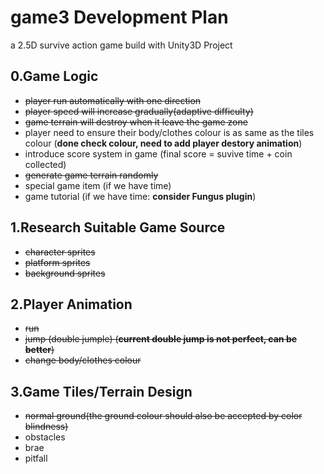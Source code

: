 # game3 Development Plan
a 2.5D survive action game build with Unity3D Project

## 0.Game Logic
- ~~player run automatically with one direction~~
- ~~player speed will increase gradually(adaptive difficulty)~~
- ~~game terrain will destroy when it leave the game zone~~
- player need to ensure their body/clothes colour is as same as the tiles colour (**done check colour, need to add player destory animation**)
- introduce score system in game (final score = suvive time + coin collected)
- ~~generate game terrain randomly~~
- special game item (if we have time)
- game tutorial (if we have time: **consider Fungus plugin**)

## 1.Research Suitable Game Source
- ~~character sprites~~
- ~~platform sprites~~
- ~~background sprites~~

## 2.Player Animation
- ~~run~~
- ~~jump (double jumple) (**current double jump is not perfect, can be better**)~~
- ~~change body/clothes colour~~

## 3.Game Tiles/Terrain Design
- ~~normal ground(the ground colour should also be accepted by color blindness)~~
- obstacles
- brae
- pitfall
